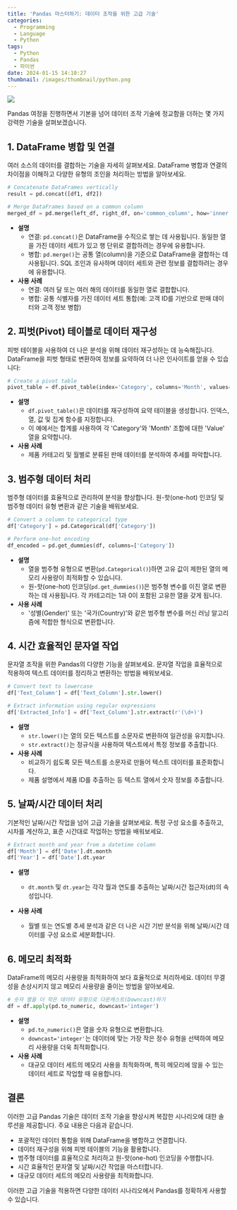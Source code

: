 ```yaml
---
title: 'Pandas 마스터하기: 데이터 조작을 위한 고급 기술'
categories:
  - Programming
  - Language
  - Python
tags:
  - Python
  - Pandas
  - 파이썬
date: 2024-01-15 14:10:27
thumbnail: /images/thumbnail/python.png
---
```


![](/images/header/python-4.png)

Pandas 여정을 진행하면서 기본을 넘어 데이터 조작 기술에 정교함을 더하는 몇 가지 강력한 기술을 살펴보겠습니다.

## 1. DataFrame 병합 및 연결

여러 소스의 데이터를 결합하는 기술을 자세히 살펴보세요. DataFrame 병합과 연결의 차이점을 이해하고 다양한 유형의 조인을 처리하는 방법을 알아보세요.

```python
# Concatenate DataFrames vertically
result = pd.concat([df1, df2])
```

```python
# Merge DataFrames based on a common column
merged_df = pd.merge(left_df, right_df, on='common_column', how='inner')
```

- **설명**
  - 연결: `pd.concat()`은 DataFrame을 수직으로 쌓는 데 사용됩니다. 동일한 열을 가진 데이터 세트가 있고 행 단위로 결합하려는 경우에 유용합니다.
  - 병합: `pd.merge()`는 공통 열(column)을 기준으로 DataFrame을 결합하는 데 사용됩니다. SQL 조인과 유사하며 데이터 세트와 관련 정보를 결합하려는 경우에 유용합니다.
- **사용 사례**
  - 연결: 여러 달 또는 여러 해의 데이터를 동일한 열로 결합합니다.
  - 병합: 공통 식별자를 가진 데이터 세트 통합(예: 고객 ID를 기반으로 판매 데이터와 고객 정보 병합)

## 2. 피벗(Pivot) 테이블로 데이터 재구성

피벗 테이블을 사용하여 더 나은 분석을 위해 데이터 재구성하는 데 능숙해집니다. DataFrame을 피벗 형태로 변환하여 정보를 요약하여 더 나은 인사이트를 얻을 수 있습니다:

```python
# Create a pivot table
pivot_table = df.pivot_table(index='Category', columns='Month', values='Value', aggfunc='sum')
```

- **설명**
  - `df.pivot_table()`은 데이터를 재구성하여 요약 테이블을 생성합니다. 인덱스, 열, 값 및 집계 함수를 지정합니다.
  - 이 예에서는 합계를 사용하여 각 'Category'와 'Month' 조합에 대한 'Value' 열을 요약합니다.
- **사용 사례**
  - 제품 카테고리 및 월별로 분류된 판매 데이터를 분석하여 추세를 파악합니다.

## 3. 범주형 데이터 처리

범주형 데이터를 효율적으로 관리하여 분석을 향상합니다. 원-핫(one-hot) 인코딩 및 범주형 데이터 유형 변환과 같은 기술을 배워보세요.

```python
# Convert a column to categorical type
df['Category'] = pd.Categorical(df['Category'])
```

```python
# Perform one-hot encoding
df_encoded = pd.get_dummies(df, columns=['Category'])
```

- **설명**
  - 열을 범주형 유형으로 변환(`pd.Categorical()`)하면 고유 값이 제한된 열의 메모리 사용량이 최적화할 수 있습니다.
  - 원-핫(one-hot) 인코딩(`pd.get_dummies()`)은 범주형 변수를 이진 열로 변환하는 데 사용됩니다. 각 카테고리는 1과 0이 포함된 고유한 열을 갖게 됩니다.
- **사용 사례**
  - '성별(Gender)' 또는 '국가(Country)'와 같은 범주형 변수를 머신 러닝 알고리즘에 적합한 형식으로 변환합니다.

## 4. 시간 효율적인 문자열 작업

문자열 조작을 위한 Pandas의 다양한 기능을 살펴보세요. 문자열 작업을 효율적으로 적용하여 텍스트 데이터를 정리하고 변환하는 방법을 배워보세요.

```python
# Convert text to lowercase
df['Text_Column'] = df['Text_Column'].str.lower()
```

```python
# Extract information using regular expressions
df['Extracted_Info'] = df['Text_Column'].str.extract(r'(\d+)')
```

- **설명**
  - `str.lower()`는 열의 모든 텍스트를 소문자로 변환하여 일관성을 유지합니다.
  - `str.extract()`는 정규식을 사용하여 텍스트에서 특정 정보를 추출합니다.
- **사용 사례**
  - 비교하기 쉽도록 모든 텍스트를 소문자로 만들어 텍스트 데이터를 표준화합니다.
  - 제품 설명에서 제품 ID를 추출하는 등 텍스트 열에서 숫자 정보를 추출합니다.

## 5. 날짜/시간 데이터 처리

기본적인 날짜/시간 작업을 넘어 고급 기술을 살펴보세요. 특정 구성 요소를 추출하고, 시차를 계산하고, 표준 시간대로 작업하는 방법을 배워보세요.

```python
# Extract month and year from a datetime column
df['Month'] = df['Date'].dt.month
df['Year'] = df['Date'].dt.year
```

- **설명**
  - `dt.month` 및 `dt.year`는 각각 월과 연도를 추출하는 날짜/시간 접근자(dt)의 속성입니다.
- **사용 사례**

  - 월별 또는 연도별 추세 분석과 같은 더 나은 시간 기반 분석을 위해 날짜/시간 데이터를 구성 요소로 세분화합니다.

## 6. 메모리 최적화

DataFrame의 메모리 사용량을 최적화하여 보다 효율적으로 처리하세요. 데이터 무결성을 손상시키지 않고 메모리 사용량을 줄이는 방법을 알아보세요.

```python
# 숫자 열을 더 작은 데이터 유형으로 다운캐스트(Downcast)하기
df = df.apply(pd.to_numeric, downcast='integer')
```

- **설명**
  - `pd.to_numeric()`은 열을 숫자 유형으로 변환합니다.
  - `downcast='integer'`는 데이터에 맞는 가장 작은 정수 유형을 선택하여 메모리 사용량을 더욱 최적화합니다.
- **사용 사례**
  - 대규모 데이터 세트의 메모리 사용을 최적화하며, 특히 메모리에 않을 수 있는 데이터 세트로 작업할 때 유용합니다.

## 결론

이러한 고급 Pandas 기술은 데이터 조작 기술을 향상시켜 복잡한 시나리오에 대한 솔루션을 제공합니다. 주요 내용은 다음과 같습니다.

- 포괄적인 데이터 통합을 위해 DataFrame을 병합하고 연결합니다.
- 데이터 재구성을 위해 피벗 테이블의 기능을 활용합니다.
- 범주형 데이터를 효율적으로 처리하고 원-핫(one-hot) 인코딩을 수행합니다.
- 시간 효율적인 문자열 및 날짜/시간 작업을 마스터합니다.
- 대규모 데이터 세트의 메모리 사용량을 최적화합니다.

이러한 고급 기술을 적용하면 다양한 데이터 시나리오에서 Pandas를 정확하게 사용할 수 있습니다.
